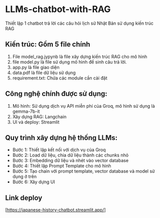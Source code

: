 # LLMs-chatbot-with-RAG
Thiết lập 1 chatbot trả lời các câu hỏi lịch sử Nhật Bản sử dụng kiến trúc RAG

## Kiến trúc: Gồm 5 file chính
1. File model_rag.jypynb là file xây dựng kiến trúc RAG cho mô hình
2. file model.py là file sử dụng mô hình để sinh câu trả lời.
3. app.py là file giao diện
4. data.pdf là file dữ liệu sử dụng
5. requirement.txt: Chứa các module cần cài đặt

## Công nghệ chính được sử dụng:
1. Mô hình: Sử dụng dịch vụ API miễn phí của Groq, mô hình sử dụng là gemma-7b-it
2. Xây dựng RAG: Langchain 
3. UI và deploy: Streamlit

## Quy trình xây dựng hệ thống LLMs:
- Bước 1: Thiết lập kết nối với dịch vụ của Groq
- Bước 2: Load dữ liệu, chia dữ liệu thành các chunks nhỏ
- Bước 3: Embedding dữ liệu và nhét vào vector database
- Bước 4: Thiết lập Prompt Template cho mô hình
- Bước 5: Tạo chain với prompt template, vector database và model sử dụng ở trên
- Bước 6: Xây dựng UI

## Link deploy
[https://japanese-history-chatbot.streamlit.app/]
